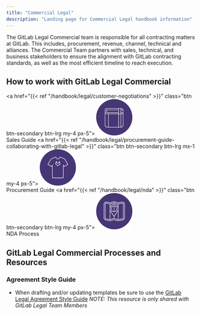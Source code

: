 ```yaml
---
title: "Commercial Legal"
description: "Landing page for Commercial Legal handbook information"
---
```


The GitLab Legal Commercial team is responsible for all contracting matters at GitLab. This includes, procurement, revenue, channel, technical and alliances. The Commercial Team partners with sales, technical, and business stakeholders to ensure the alignment with GitLab contracting standards, as well as the most efficient timeline to reach execution.

## How to work with GitLab Legal Commercial

<a href="{{< ref "/handbook/legal/customer-negotiations" >}}"  class="btn btn-secondary btn-lrg my-4 px-5">
<img src="blog.png" alt="GitLab Marketing - Demand Generation - Icon" class="my-4" height="96" width="96"><br>
Sales Guide</a>
<a href="{{< ref "/handbook/legal/procurement-guide-collaborating-with-gitlab-legal" >}}" class="btn btn-secondary btn-lrg  mx-1 my-4 px-5">
<img src="swag_shop.png" alt="GitLab Marketing - Design - Icon"  class="my-4" height="96" width="96"><br>
Procurement Guide</a>
<a href="{{< ref "/handbook/legal/nda" >}}" class="btn btn-secondary btn-lrg my-4 px-5">
<img src="location.png" alt="GitLab Marketing - Developer Relations - Icon"  class="my-4" height="96" width="96"><br>
NDA Process</a>

## GitLab Legal Commercial Processes and Resources

### Agreement Style Guide

- When drafting and/or updating templates be sure to use the [GitLab Legal Agreement Style Guide](https://docs.google.com/document/d/1Gl3QYLL-A4SiAIfPZ8SI6bKnE1UpUek4MHDSOt1YIrM/edit#) *NOTE: This resource is only shared with GitLab Legal Team Members*

